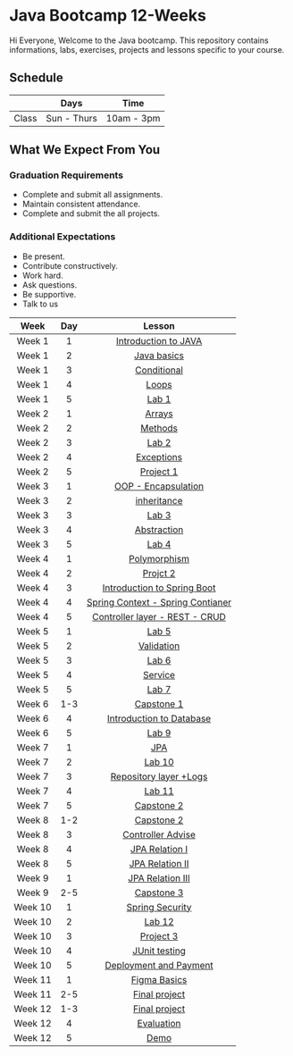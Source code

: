 # Java Bootcamp 12-Weeks 
Hi Everyone, Welcome to the Java bootcamp. This repository contains informations, labs, exercises, projects and lessons specific to your course.

## Schedule
|  | Days | Time |
| --- | ------------- | ------------- |
| Class | Sun - Thurs  | 10am - 3pm  |


## What We Expect From You
### Graduation Requirements
* Complete and submit all assignments.
* Maintain consistent attendance.
* Complete and submit the all projects.
### Additional Expectations
* Be present.
* Contribute constructively.
* Work hard.
* Ask questions.
* Be supportive.
* Talk to us


| Week   | Day | Lesson 
|:-----:|:---:|:------:|
| Week 1| 1   |[Introduction to JAVA](https://github.com/Tuwaiq-Academy-Training/JavaBootcamp-JavaIntroduction)|
| Week 1| 2   |[Java basics](https://github.com/Tuwaiq-Academy-Training/JavaBootcamp-JavaBasics)|
| Week 1| 3   |[Conditional](https://github.com/Tuwaiq-Academy-Training/Java-Conditional)|
| Week 1| 4   |[Loops](https://github.com/Tuwaiq-Academy-Training/JavaBootcamp-Loops)|
| Week 1| 5   |[Lab 1](https://github.com/Tuwaiq-Academy-Training/Java-lab1) | 
| Week 2| 1   |[Arrays](https://github.com/Tuwaiq-Academy-Training/JavaBootcamp-Arrays)|
| Week 2| 2   |[Methods](https://github.com/Tuwaiq-Academy-Training/JavaBootcamp-Methods)| 
| Week 2| 3   |[Lab 2](https://github.com/Tuwaiq-Academy-Training/Java-lab2)|
| Week 2| 4   |[Exceptions](https://github.com/Tuwaiq-Academy-Training/JavaBootcamp-ErrorsAndExceptions)| 
| Week 2| 5   |[Project 1](https://github.com/Tuwaiq-Academy-Training/Java-project1)| 
| Week 3| 1   |[OOP - Encapsulation](https://github.com/Tuwaiq-Academy-Training/JavaBootcamp-ProgramingParadigms-OOP)| 
| Week 3| 2   |[inheritance](https://github.com/Tuwaiq-Academy-Training/JavaBootcamp-Inheritance)| 
| Week 3| 3   |[Lab 3](https://github.com/Tuwaiq-Academy-Training/Java-lab3)| 
| Week 3| 4   |[Abstraction](https://github.com/Tuwaiq-Academy-Training/JavaBootcamp-Abstraction)| 
| Week 3| 5   |[Lab 4](https://github.com/Tuwaiq-Academy-Training/Java-lab4)| 
| Week 4| 1   |[Polymorphism](https://github.com/Tuwaiq-Academy-Training/JavaBootcamp-Polymorphism)| 
| Week 4| 2   |[Projct 2](https://github.com/Tuwaiq-Academy-Training/JavaBootcamp-Project2)|
| Week 4| 3   |[Introduction to Spring Boot](https://github.com/Tuwaiq-Academy-Training/JavaBootcamp-SpringBoot)| 
| Week 4| 4   |[Spring Context - Spring Contianer](https://github.com/Tuwaiq-Academy-Training/JavaBootcamp-Annotations-JSON-Controller)| 
| Week 4| 5   |[Controller layer - REST - CRUD](https://github.com/Tuwaiq-Academy-Training/JavaBootcamp-REST)| 
| Week 5| 1   |[Lab 5](https://github.com/Tuwaiq-Academy-Training/Java-lab5)|
| Week 5| 2   |[Validation](https://github.com/Tuwaiq-Academy-Training/JavaBootcamp-Validation)|
| Week 5| 3   |[Lab 6](https://github.com/Tuwaiq-Academy-Training/Java-lab6)|
| Week 5| 4   |[Service](https://github.com/Tuwaiq-Academy-Training/JavaBootcamp-Service)|
| Week 5| 5   |[Lab 7](https://github.com/Tuwaiq-Academy-Training/Java-lab7)|
| Week 6| 1-3 |[Capstone 1](https://github.com/Tuwaiq-Academy-Training/JavaBootcamp-Capstone1/tree/main)|
| Week 6| 4   |[Introduction to Database](https://github.com/Tuwaiq-Academy-Training/JavaBootcamp-Databases-Introduction)|
| Week 6| 5   |[Lab 9](https://github.com/Tuwaiq-Academy-Training/Java-lab9)|
| Week 7| 1   |[JPA](https://github.com/Tuwaiq-Academy-Training/JavaBootcamp-JPA)|
| Week 7| 2   |[Lab 10](https://github.com/Tuwaiq-Academy-Training/Java-lab10)|
| Week 7| 3   |[Repository layer +Logs](https://github.com/Tuwaiq-Academy-Training/JavaBootcamp-Repository)|
| Week 7| 4   |[Lab 11](https://github.com/Tuwaiq-Academy-Training/Java-lab11)|
| Week 7| 5   |[Capstone 2](https://github.com/Tuwaiq-Academy-Training/JavaBootcamp-Capstone2/blob/main/Capstone2.pdf)|
| Week 8| 1-2 |[Capstone 2](https://github.com/Tuwaiq-Academy-Training/JavaBootcamp-Capstone2/blob/main/Capstone2.pdf)|
| Week 8| 3   |[Controller Advise ](https://github.com/Tuwaiq-Academy-Training/Java-Bootcamp-Controller-Advise)|
| Week 8| 4   |[JPA Relation I](https://github.com/Tuwaiq-Academy-Training/Java-Bootcamp-JPA-Relationship-1)|
| Week 8| 5   |[JPA Relation II](https://github.com/Tuwaiq-Academy-Training/Java-Bootcamp-JPA-Relationship-2)|
| Week 9| 1   |[JPA Relation III](https://github.com/Tuwaiq-Academy-Training/Java-Bootcamp-JPA-Relationship-3)|
| Week 9| 2-5 |[Capstone 3](https://github.com/Tuwaiq-Academy-Training/Java-Capstone-3)|
| Week 10| 1  |[Spring Security](https://github.com/Tuwaiq-Academy-Training/JavaBootcamp-Spring-Security)|
| Week 10| 2  |[Lab 12](https://github.com/Tuwaiq-Academy-Training/Java-Authentication-Authrazation)|
| Week 10| 3  |[Project 3](https://github.com/Tuwaiq-Academy-Training/JavaBootcamp-Project3)| 
| Week 10| 4  |[JUnit testing](https://github.com/Tuwaiq-Academy-Training/Java-JUnit)|
| Week 10| 5  |[Deployment and Payment](https://github.com/Tuwaiq-Academy-Training/Java-Spring-Deployment)| 
| Week 11| 1  |[Figma Basics](https://github.com/Tuwaiq-Academy-Training/Java-FigmaBasics)|
| Week 11| 2-5|[Final project](https://github.com/Tuwaiq-Academy-Training/JavaBootcamp-Capstone-project)|
| Week 12| 1-3 |[Final project](https://github.com/Tuwaiq-Academy-Training/JavaBootcamp-Capstone-project)|
| Week 12| 4   |[Evaluation]()|
| Week 12| 5   |[Demo]()|






